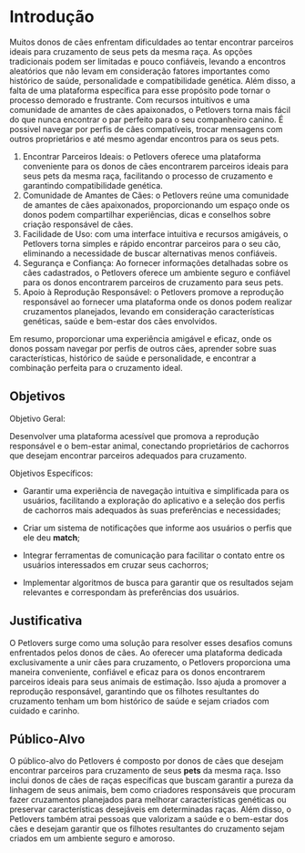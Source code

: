 # Introdução
Muitos donos de cães enfrentam dificuldades ao tentar encontrar parceiros ideais para cruzamento de seus pets da mesma raça. As opções tradicionais podem ser limitadas e pouco confiáveis, levando a encontros aleatórios que não levam em consideração fatores importantes como histórico de saúde, personalidade e compatibilidade genética. Além disso, a falta de uma plataforma específica para esse propósito pode tornar o processo demorado e frustrante. Com recursos intuitivos e uma comunidade de amantes de cães apaixonados, o Petlovers torna mais fácil do que nunca encontrar o par perfeito para o seu companheiro canino. É possivel navegar por perfis de cães compatíveis, trocar mensagens com outros proprietários e até mesmo agendar encontros para os seus pets.

1.	Encontrar Parceiros Ideais: o Petlovers oferece uma plataforma conveniente para os donos de cães encontrarem parceiros ideais para seus pets da mesma raça, facilitando o processo de cruzamento e garantindo compatibilidade genética.
2.	Comunidade de Amantes de Cães: o Petlovers reúne uma comunidade de amantes de cães apaixonados, proporcionando um espaço onde os donos podem compartilhar experiências, dicas e conselhos sobre criação responsável de cães.
3.	Facilidade de Uso: com uma interface intuitiva e recursos amigáveis, o Petlovers torna simples e rápido encontrar parceiros para o seu cão, eliminando a necessidade de buscar alternativas menos confiáveis.
4.	Segurança e Confiança: Ao fornecer informações detalhadas sobre os cães cadastrados, o Petlovers oferece um ambiente seguro e confiável para os donos encontrarem parceiros de cruzamento para seus pets.
5.	Apoio à Reprodução Responsável: o Petlovers promove a reprodução responsável ao fornecer uma plataforma onde os donos podem realizar cruzamentos planejados, levando em consideração características genéticas, saúde e bem-estar dos cães envolvidos.

Em resumo, proporcionar uma experiência amigável e eficaz, onde os donos possam navegar por perfis de outros cães, aprender sobre suas características, histórico de saúde e personalidade, e encontrar a combinação perfeita para o cruzamento ideal.


## Objetivos

Objetivo Geral:

Desenvolver uma plataforma acessível que promova a reprodução responsável e o bem-estar animal, conectando proprietários de cachorros que desejam encontrar parceiros adequados para cruzamento.

Objetivos Específicos:

- Garantir uma experiência de navegação intuitiva e simplificada para os usuários, facilitando a exploração do aplicativo e a seleção dos perfis de cachorros mais adequados às suas preferências e necessidades;

- Criar um sistema de notificações que informe aos usuários o perfis que ele deu <b>match</b>;

- Integrar ferramentas de comunicação para facilitar o contato entre os usuários interessados em cruzar seus cachorros;

- Implementar algoritmos de busca  para garantir que os resultados sejam relevantes e correspondam às preferências dos usuários.

## Justificativa

O Petlovers surge como uma solução para resolver esses desafios comuns enfrentados pelos donos de cães. Ao oferecer uma plataforma dedicada exclusivamente a unir cães para cruzamento, o Petlovers proporciona uma maneira conveniente, confiável e eficaz para os donos encontrarem parceiros ideais para seus animais de estimação. Isso ajuda a promover a reprodução responsável, garantindo que os filhotes resultantes do cruzamento tenham um bom histórico de saúde e sejam criados com cuidado e carinho.

## Público-Alvo

O público-alvo do Petlovers é composto por donos de cães que desejam encontrar parceiros para cruzamento de seus <b>pets</b> da mesma raça. Isso inclui donos de cães de raças específicas que buscam garantir a pureza da linhagem de seus animais, bem como criadores responsáveis que procuram fazer cruzamentos planejados para melhorar características genéticas ou preservar características desejáveis em determinadas raças. Além disso, o Petlovers também atrai pessoas que valorizam a saúde e o bem-estar dos cães e desejam garantir que os filhotes resultantes do cruzamento sejam criados em um ambiente seguro e amoroso.

